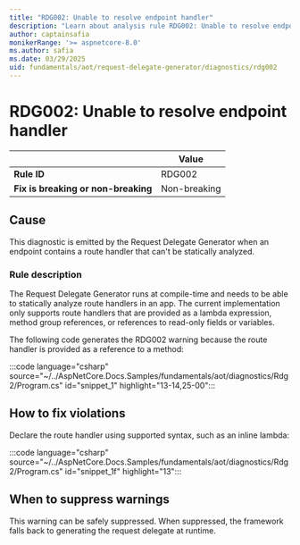 ```yaml
---
title: "RDG002: Unable to resolve endpoint handler"
description: "Learn about analysis rule RDG002: Unable to resolve endpoint handler"
author: captainsafia
monikerRange: '>= aspnetcore-8.0'
ms.author: safia
ms.date: 03/29/2025
uid: fundamentals/aot/request-delegate-generator/diagnostics/rdg002
---
```

# RDG002: Unable to resolve endpoint handler

<!-- UPDATE 9.0 Activate after release and INCLUDE is updated

[!INCLUDE[](~/includes/not-latest-version.md)]

-->

|                                     | Value        |
| -                                   | -            |
| **Rule ID**                         | RDG002       |
| **Fix is breaking or non-breaking** | Non-breaking |

## Cause

This diagnostic is emitted by the Request Delegate Generator when an endpoint contains a route handler that can't be statically analyzed.

### Rule description

The Request Delegate Generator runs at compile-time and needs to be able to statically analyze route handlers in an app. The current implementation only supports route handlers that are provided as a lambda expression, method group references, or references to read-only fields or variables.

The following code generates the RDG002 warning because the route handler is provided as a reference to a method:

:::code language="csharp" source="~/../AspNetCore.Docs.Samples/fundamentals/aot/diagnostics/Rdg2/Program.cs" id="snippet_1" highlight="13-14,25-00":::

## How to fix violations

Declare the route handler using supported syntax, such as an inline lambda:

:::code language="csharp" source="~/../AspNetCore.Docs.Samples/fundamentals/aot/diagnostics/Rdg2/Program.cs" id="snippet_1f" highlight="13":::

## When to suppress warnings

This warning can be safely suppressed. When suppressed, the framework falls back to generating the request delegate at runtime.
